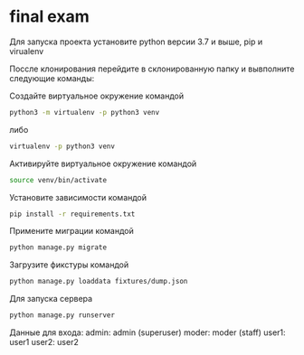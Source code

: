# final exam
Для запуска проекта установите python версии 3.7 и выше, pip и virualenv

Поссле клонирования перейдите в склонированную папку и вывполните следующие команды:

Создайте виртуальное окружение командой
```bash
python3 -m virtualenv -p python3 venv
```
либо
```bash
virtualenv -p python3 venv
```
Активируйте виртуальное окружение командой
```bash
source venv/bin/activate
```

Установите зависимости командой
```bash
pip install -r requirements.txt
```

Примените миграции командой
```bash
python manage.py migrate
```

Загрузите фикстуры командой
```bash
python manage.py loaddata fixtures/dump.json
```
Для запуска сервера
```bash
python manage.py runserver
```

Данные для входа:
admin: admin  (superuser)
moder: moder (staff)
user1: user1 
user2: user2 
